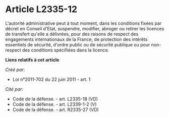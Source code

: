 # Article L2335-12

L'autorité administrative peut à tout moment, dans les conditions fixées par décret en Conseil d'Etat, suspendre, modifier,
abroger ou retirer les licences de transfert qu'elle a délivrées, pour des raisons de respect des engagements internationaux
de la France, de protection des intérêts essentiels de sécurité, d'ordre public ou de sécurité publique ou pour non-respect
des conditions spécifiées dans la licence.

**Liens relatifs à cet article**

_Créé par_:

  - Loi n°2011-702 du 22 juin 2011 - art. 1

_Cité par_:

  - Code de la défense. - art. L2335-18 (VD)
  - Code de la défense. - art. L2339-1-2 (V)
  - Code de la défense. - art. R2335-27 (VD)
